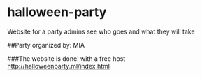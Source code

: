 # halloween-party
Website for a party admins see who goes and what they will take

##Party organized by: MIA

###The website is done! with a free host
http://halloweenparty.ml/index.html
